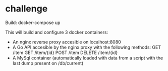 # challenge

Build:
  docker-compose up

This will build and configure 3 docker containers:
- An nginx reverse proxy accesible on localhost:8080
- A Go API accesible by the nginx proxy with the following methods:
    GET     /item
    GET     /item/{id}
    POST    /item
    DELETE  /item/{id}
- A MySql container (automatically loaded with data from a script with the last dump present on /db/current)
